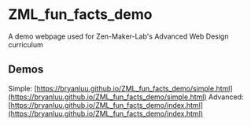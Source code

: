 # ZML_fun_facts_demo
A demo webpage used for Zen-Maker-Lab's Advanced Web Design curriculum

## Demos
Simple: [https://bryanluu.github.io/ZML_fun_facts_demo/simple.html](https://bryanluu.github.io/ZML_fun_facts_demo/simple.html)
Advanced: [https://bryanluu.github.io/ZML_fun_facts_demo/index.html](https://bryanluu.github.io/ZML_fun_facts_demo/index.html)
